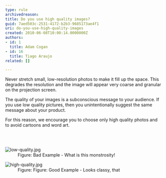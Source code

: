 ```yaml
---
type: rule
archivedreason: 
title: Do you use high quality images?
guid: 7aed503c-2531-4172-b2b3-9685173ae4f1
uri: do-you-use-high-quality-images
created: 2010-06-08T10:00:14.0000000Z
authors:
- id: 1
  title: Adam Cogan
- id: 16
  title: Tiago Araujo
related: []

---
```




  <p>Never stretch small, low-resolution photos to make it fill up the space. This degrades the resolution and the image will appear very coarse and granular on the projection screen.<br></p>
<p>The quality of your images is a subconscious message to your audience. If you use low quality pictures, then you unintentionally suggest the same message about your product.</p>
<p>For this reason, we encourage you to choose only high quality photos and to avoid cartoons and word art.</p>

<br><excerpt class='endintro'></excerpt><br>
<dl class="badImage"><dt><img src="/PublishingImages/low-quality.jpg" alt="low-quality.jpg" /></dt><dd>Figure&#58; Bad Example - What is this monstrosity!</dd></dl><dl class="goodImage"><dt><img src="/PublishingImages/high-quality.jpg" alt="high-quality.jpg" /></dt><dd>Figure&#58; Figure&#58; Good Example - Looks classy, that</dd></dl>​<br>


